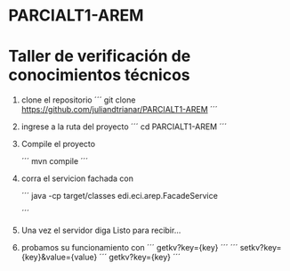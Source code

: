 # PARCIALT1-AREM
  
# Taller de verificación de conocimientos técnicos

1. clone el repositorio
   ´´´
   git clone https://github.com/juliandtrianar/PARCIALT1-AREM
   ´´´
2. ingrese a la ruta del proyecto
   ´´´
   cd PARCIALT1-AREM
   ´´´

3. Compile el proyecto

   ´´´
   mvn compile
   ´´´
4. corra el servicion fachada con

   ´´´
   java -cp target/classes edi.eci.arep.FacadeService
   
   ´´´
6. Una vez el servidor diga Listo para recibir...
7. probamos su funcionamiento con
   ´´´
   getkv?key={key}
   ´´´
   ´´´
   setkv?key={key}&value={value}
   ´´´
   getkv?key={key}
   ´´´
   

   

